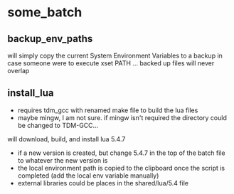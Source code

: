 # some_batch

## backup_env_paths
will simply copy the current System Environment Variables to a backup in case someone were to execute xset PATH ...
backed up files will never overlap

## install_lua
  - requires tdm_gcc with renamed make file to build the lua files
  - maybe mingw, I am not sure. if mingw isn't required the directory could be changed to TDM-GCC\...

will download, build, and install lua 5.4.7
  - if a new version is created, but change 5.4.7 in the top of the batch file to whatever the new version is
  - the local environment path is copied to the clipboard once the script is completed (add the local env variable manually)
  - external libraries could be places in the shared/lua/5.4 file
